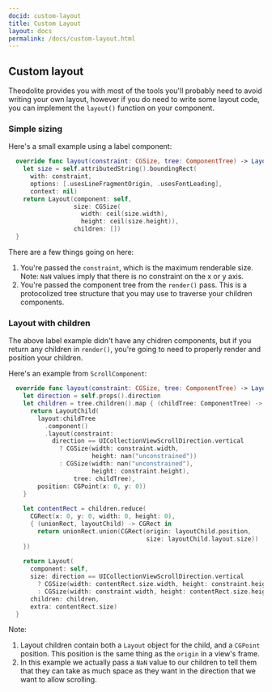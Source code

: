 ```yaml
---
docid: custom-layout
title: Custom Layout
layout: docs
permalink: /docs/custom-layout.html
---
```


## Custom layout

Theodolite provides you with most of the tools you'll probably need to avoid writing your own layout, however if you do need to write some layout code, you can implement the `layout()` function on your component.

### Simple sizing

Here's a small example using a label component:

```swift
  override func layout(constraint: CGSize, tree: ComponentTree) -> Layout {
    let size = self.attributedString().boundingRect(
      with: constraint,
      options: [.usesLineFragmentOrigin, .usesFontLeading],
      context: nil)
    return Layout(component: self,
                  size: CGSize(
                    width: ceil(size.width),
                    height: ceil(size.height)),
                  children: [])
  }
```

There are a few things going on here:

1. You're passed the `constraint`, which is the maximum renderable size. Note: `NaN` values imply that there is no constraint on the x or y axis.
2. You're passed the component tree from the `render()` pass. This is a protocolized tree structure that you may use to traverse your children components.

### Layout with children

The above label example didn't have any chidren components, but if you return any children in `render()`, you're going to need to properly render and position your children.

Here's an example from `ScrollComponent`:

```swift
  override func layout(constraint: CGSize, tree: ComponentTree) -> Layout {
    let direction = self.props().direction
    let children = tree.children().map { (childTree: ComponentTree) -> LayoutChild in
      return LayoutChild(
        layout:childTree
          .component()
          .layout(constraint:
            direction == UICollectionViewScrollDirection.vertical
              ? CGSize(width: constraint.width,
                       height: nan("unconstrained"))
              : CGSize(width: nan("unconstrained"),
                       height: constraint.height),
                  tree: childTree),
        position: CGPoint(x: 0, y: 0))
    }
    
    let contentRect = children.reduce(
      CGRect(x: 0, y: 0, width: 0, height: 0),
      { (unionRect, layoutChild) -> CGRect in
        return unionRect.union(CGRect(origin: layoutChild.position,
                                      size: layoutChild.layout.size))
    })
    
    return Layout(
      component: self,
      size: direction == UICollectionViewScrollDirection.vertical
        ? CGSize(width: contentRect.size.width, height: constraint.height)
        : CGSize(width: constraint.width, height: contentRect.size.height),
      children: children,
      extra: contentRect.size)
  }
```

Note:

1. Layout children contain both a `Layout` object for the child, and a `CGPoint` position. This position is the same thing as the `origin` in a view's frame.
2. In this example we actually pass a `NaN` value to our children to tell them that they can take as much space as they want in the direction that we want to allow scrolling.
